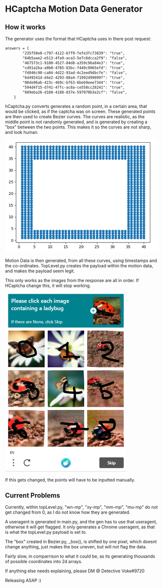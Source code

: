 # HCaptcha Motion Data Generator


## How it works

The generator uses the format that HCaptcha uses in there post request:
 
    answers = {
            "235f50e0-c797-4122-b7f9-fefe3fc73839": "true",
            "64b5aae2-e513-4fa9-aca3-5e7c6dcca2f9": "false",
            "467573c1-9100-4527-84d8-a359c96a84e3": "true",
            "cd91a2ba-a9b0-4705-83bc-f449c9065efd": "true",
            "fd046c90-ca04-4d22-93ad-4c2eed9dbcfe": "false",
            "6d49241d-d4e2-4293-88a4-71992d99099f": "true",
            "00de96ab-423c-469c-bf63-6beb9eee7344": "true",
            "594d4f15-d741-47fc-ac8a-ce558cc28241": "true",
            "609eba26-d160-4188-837e-597070b3e2cf": "false",
        }

hCaptcha.py converts generates a random point, in a certain area, that would be clicked, as if the captcha was on screen.
These generated points are then used to create Bezier curves. The curves are realistic, as the middle point is not randomly generated, and is generated by creating a "box" between the two points.
This makes it so the curves are not sharp, and look human.

![Points](https://github.com/detectivevoke/hcaptcha-motion-data/blob/main/images/points.PNG)

Motion Data is then generated, from all these curves, using timestamps and the co-ordinates. TopLevel.py creates the payload within the motion data, and makes the payload seem legit.

This only works as the images from the response are all in order. If HCaptcha change this, it will stop working.

![Keys](https://github.com/detectivevoke/hcaptcha-motion-data/blob/main/images/keypad.PNG)

If this gets changed, the points will have to be inputted manually.




## Current Problems

Currently, within topLevel.py, "wn-mp", "xy-mp", "mm-mp", "mu-mp" do not get changed from 0, as I do not know how they are generated.

A useragent is generated in main.py, and the gen has to use that useragent, otherwise it will get flagged. It only generates a Chrome useragent, as that is what the topLevel.py payload is set to.

The "box" created in Bezier.py, _box(), is shifted by one pixel, which doesnt change anything, just makes the box uneven, but will not flag the data.

Fairly slow, in comparrison to what it could be, as its generating thousands of possible coordinates into 2d arrays.





If anything else needs explaining, please DM @ Detective Voke#9720

Releasing ASAP :)
